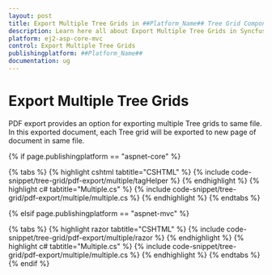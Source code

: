 ```yaml
---
layout: post
title: Export Multiple Tree Grids in ##Platform_Name## Tree Grid Component | Syncfusion
description: Learn here all about Export Multiple Tree Grids in Syncfusion ##Platform_Name## Tree Grid component of Syncfusion Essential JS 2 and more.
platform: ej2-asp-core-mvc
control: Export Multiple Tree Grids
publishingplatform: ##Platform_Name##
documentation: ug
---
```


# Export Multiple Tree Grids

PDF export provides an option for exporting multiple Tree grids to same file. In this exported document, each Tree grid will be exported to new page of document in same file.

{% if page.publishingplatform == "aspnet-core" %}

{% tabs %}
{% highlight cshtml tabtitle="CSHTML" %}
{% include code-snippet/tree-grid/pdf-export/multiple/tagHelper %}
{% endhighlight %}
{% highlight c# tabtitle="Multiple.cs" %}
{% include code-snippet/tree-grid/pdf-export/multiple/multiple.cs %}
{% endhighlight %}
{% endtabs %}

{% elsif page.publishingplatform == "aspnet-mvc" %}

{% tabs %}
{% highlight razor tabtitle="CSHTML" %}
{% include code-snippet/tree-grid/pdf-export/multiple/razor %}
{% endhighlight %}
{% highlight c# tabtitle="Multiple.cs" %}
{% include code-snippet/tree-grid/pdf-export/multiple/multiple.cs %}
{% endhighlight %}
{% endtabs %}
{% endif %}
